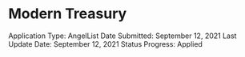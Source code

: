 # Modern Treasury

Application Type: AngelList
Date Submitted: September 12, 2021
Last Update Date: September 12, 2021
Status Progress: Applied